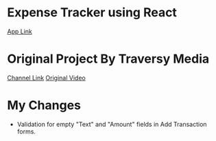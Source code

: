 # Expense Tracker using React

[App Link](https://shubham-expensetracker.netlify.app/)

# Original Project By Traversy Media

[Channel Link](https://www.youtube.com/@TraversyMedia)
[Original Video](https://www.youtube.com/watch?v=XuFDcZABiDQ)

# My Changes

- Validation for empty "Text" and "Amount" fields in Add Transaction forms.
